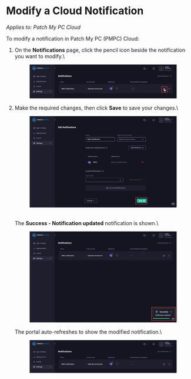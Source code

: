 # Modify a Cloud Notification

_Applies to: Patch My PC Cloud_

To modify a notification in Patch My PC (PMPC) Cloud:

1.  On the **Notifications** page, click the pencil icon beside the notification you want to modify.\


    <figure><img src="../../../_images/gitbook/image (1713).png" alt="Clicking the pencil icon beside the relevant notification you want to modify"><figcaption></figcaption></figure>


2.  Make the required changes, then click **Save** to save your changes.\


    <figure><img src="../../../_images/gitbook/image (1714).png" alt="Clicking “Save” to save your changes "><figcaption></figcaption></figure>

    \
    The **Success - Notification updated** notification is shown.\


    <figure><img src="../../../_images/gitbook/image (1715).png" alt="&#x22;Success - Notification updated&#x22; notification"><figcaption></figcaption></figure>

    The portal auto-refreshes to show the modified notification.\


    <figure><img src="../../../_images/gitbook/image (1716).png" alt="The portal auto-refreshes."><figcaption></figcaption></figure>
